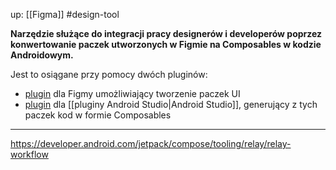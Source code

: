 up: [[Figma]]
#design-tool

**Narzędzie służące do integracji pracy designerów i developerów poprzez konwertowanie paczek utworzonych w Figmie na Composables w kodzie Androidowym.**

Jest to osiągane przy pomocy dwóch pluginów:
- [plugin](https://www.figma.com/community/plugin/1041056822461507786/Relay-for-Figma) dla Figmy umożliwiający tworzenie paczek UI 
- [plugin](https://plugins.jetbrains.com/plugin/19721-relay-for-android-studio) dla [[pluginy Android Studio|Android Studio]], generujący z tych paczek kod w formie Composables

---
https://developer.android.com/jetpack/compose/tooling/relay/relay-workflow